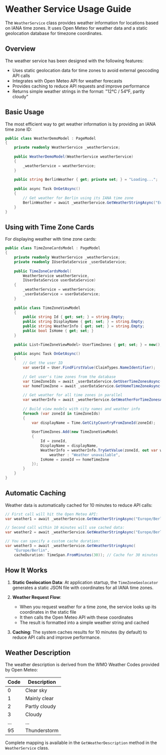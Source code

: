 # Weather Service Usage Guide

The `WeatherService` class provides weather information for locations based on IANA time zones. It uses Open Meteo for weather data and a static geolocation database for timezone coordinates.

## Overview

The weather service has been designed with the following features:
- Uses static geolocation data for time zones to avoid external geocoding API calls
- Integrates with Open Meteo API for weather forecasts 
- Provides caching to reduce API requests and improve performance
- Returns simple weather strings in the format: "12°C / 54°F, partly cloudy"

## Basic Usage

The most efficient way to get weather information is by providing an IANA time zone ID:

```csharp
public class WeatherDemoModel : PageModel
{
    private readonly WeatherService _weatherService;
    
    public WeatherDemoModel(WeatherService weatherService)
    {
        _weatherService = weatherService;
    }
    
    public string BerlinWeather { get; private set; } = "Loading...";
    
    public async Task OnGetAsync()
    {
        // Get weather for Berlin using its IANA time zone
        BerlinWeather = await _weatherService.GetWeatherStringAsync("Europe/Berlin");
    }
}
```

## Using with Time Zone Cards

For displaying weather with time zone cards:

```csharp
public class TimeZoneCardsModel : PageModel
{
    private readonly WeatherService _weatherService;
    private readonly IUserDataService _userDataService;
    
    public TimeZoneCardsModel(
        WeatherService weatherService,
        IUserDataService userDataService)
    {
        _weatherService = weatherService;
        _userDataService = userDataService;
    }
    
    public class TimeZoneViewModel
    {
        public string Id { get; set; } = string.Empty;
        public string DisplayName { get; set; } = string.Empty;
        public string WeatherInfo { get; set; } = string.Empty;
        public bool IsHome { get; set; }
    }
    
    public List<TimeZoneViewModel> UserTimeZones { get; set; } = new();
    
    public async Task OnGetAsync()
    {
        // Get the user ID
        var userId = User.FindFirstValue(ClaimTypes.NameIdentifier);
        
        // Get user's time zones from the database
        var timeZoneIds = await _userDataService.GetUserTimeZonesAsync(userId);
        var homeTimeZone = await _userDataService.GetHomeTimeZoneAsync(userId);
        
        // Get weather for all time zones in parallel
        var weatherInfo = await _weatherService.GetWeatherForTimeZonesAsync(timeZoneIds);
        
        // Build view models with city names and weather info
        foreach (var zoneId in timeZoneIds)
        {
            var displayName = Time.GetCityCountryFromZoneId(zoneId);
            
            UserTimeZones.Add(new TimeZoneViewModel
            {
                Id = zoneId,
                DisplayName = displayName,
                WeatherInfo = weatherInfo.TryGetValue(zoneId, out var weather) ? 
                    weather : "Weather unavailable",
                IsHome = zoneId == homeTimeZone
            });
        }
    }
}
```

## Automatic Caching

Weather data is automatically cached for 10 minutes to reduce API calls:

```csharp
// First call will hit the Open Meteo API:
var weather1 = await _weatherService.GetWeatherStringAsync("Europe/Berlin");

// Second call within 10 minutes will use cached data:
var weather2 = await _weatherService.GetWeatherStringAsync("Europe/Berlin");

// You can specify a custom cache duration:
var weather3 = await _weatherService.GetWeatherStringAsync(
    "Europe/Berlin",
    cacheDuration: TimeSpan.FromMinutes(30)); // Cache for 30 minutes
```

## How It Works

1. **Static Geolocation Data**: At application startup, the `TimeZoneGeolocator` generates a static JSON file with coordinates for all IANA time zones.

2. **Weather Request Flow**:
   - When you request weather for a time zone, the service looks up its coordinates in the static file
   - It then calls the Open Meteo API with these coordinates
   - The result is formatted into a simple weather string and cached

3. **Caching**: The system caches results for 10 minutes (by default) to reduce API calls and improve performance.

## Weather Description

The weather description is derived from the WMO Weather Codes provided by Open Meteo:

| Code | Description |
|------|-------------|
| 0 | Clear sky |
| 1 | Mainly clear |
| 2 | Partly cloudy |
| 3 | Cloudy |
| ... | ... |
| 95 | Thunderstorm |

Complete mapping is available in the `GetWeatherDescription` method in the `WeatherService` class.